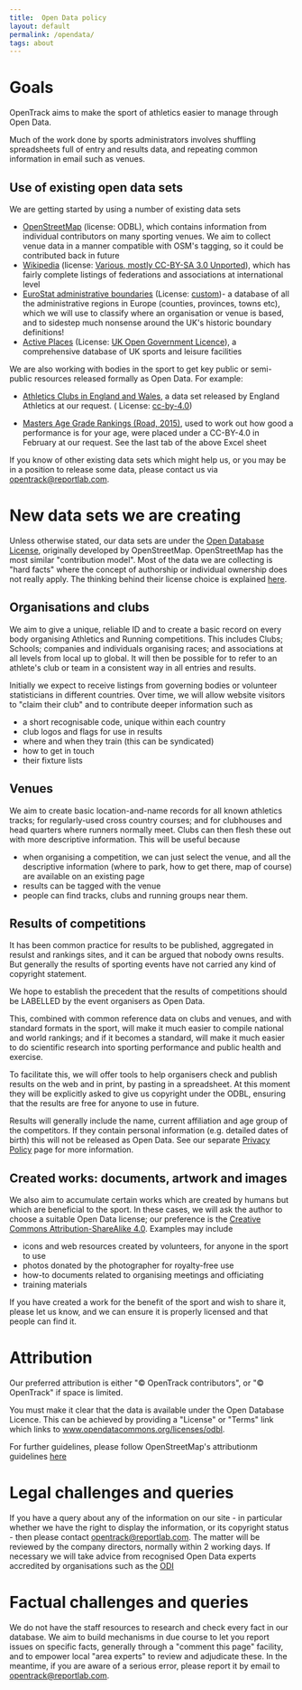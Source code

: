```yaml
---
title:  Open Data policy
layout: default
permalink: /opendata/
tags: about
---
```


# Goals
OpenTrack aims to make the sport of athletics easier to manage through Open Data.

Much of the work done by sports administrators involves shuffling spreadsheets full of entry and results data, and repeating common information in email such as venues.

## Use of existing open data sets
We are getting started by using a number of existing data sets

 - <a href="http://www.openstreetmap.org">OpenStreetMap</a> (license: ODBL), which contains information from individual contributors on many sporting venues.  We aim to collect venue data in a manner compatible with OSM's tagging, so it could be contributed back in future
 - <a href="http://en.wikipedia.org">Wikipedia</a> (license: <a href="https://en.wikipedia.org/wiki/Wikipedia:Copyrights">Various, mostly CC-BY-SA 3.0 Unported</a>), which has fairly complete listings of federations and associations at international level
 - <a href="http://ec.europa.eu/eurostat/web/gisco/geodata/reference-data/administrative-units-statistical-units">EuroStat administrative boundaries</a> (License: <a href="http://ec.europa.eu/eurostat/about/our-partners/copyright">custom</a>)- a database of all the administrative regions in Europe (counties, provinces, towns etc), which we will use to classify where an organisation or venue is based, and to sidestep much nonsense around the UK's historic boundary definitions!
 - <a href="https://www.activeplacespower.com/opendata">Active Places</a> (License: 
 <a href="http://www.nationalarchives.gov.uk/doc/open-government-licence/version/3/">UK Open Government Licence</a>), a comprehensive database of UK sports and leisure facilities

We are also working with bodies in the sport to get key public or semi-public resources released formally as Open Data.  For example:

 - <a href="https://data.lab.fiware.org/dataset/athletics-clubs-in-england-and-wales">Athletics Clubs in England and Wales</a>, a data set released by England Athletics at our request. ( License: <a href="http://opendefinition.org/licenses/cc-by/">cc-by-4.0</a>)

 - <a href="http://www.howardgrubb.co.uk/athletics/data/wavacalc15.xls">Masters Age Grade Rankings (Road, 2015)</a>, used to work out how good a performance is for your age, were placed under a CC-BY-4.0 in February at our request.  See the last tab of the above Excel sheet

If you know of other existing data sets which might help us, or you may be in a position to release some data, please contact us via opentrack@reportlab.com.


# New data sets we are creating

Unless otherwise stated, our data sets are under the <a href="http://opendatacommons.org/licenses/odbl/summary/">Open Database License</a>, originally developed by OpenStreetMap.   OpenStreetMap has the most similar "contribution model".  Most of the data we are collecting is "hard facts" where the concept of authorship or individual ownership does not really apply.  The thinking behind their license choice is explained <a href="https://wiki.osmfoundation.org/wiki/License">here</a>.


## Organisations and clubs ##

We aim to give a unique, reliable ID and to create a basic record on every body organising Athletics and Running competitions.  This includes Clubs; Schools; companies and individuals organising races; and associations at all levels from local up to global.  It will then be possible for to refer to an athlete's club or team in a consistent way in all entries and results.

Initially we expect to receive listings from governing bodies or volunteer statisticians in different countries.  Over time, we will allow website visitors to "claim their club" and to contribute deeper information such as

 - a short recognisable code, unique within each country
 - club logos and flags for use in results
 - where and when they train (this can be syndicated)
 - how to get in touch
 - their fixture lists

## Venues
We aim to create basic location-and-name records for all known athletics tracks; for regularly-used cross country courses; and for clubhouses and head quarters where runners normally meet.  Clubs can then flesh these out with more descriptive information. This will be useful because

 - when organising a competition, we can just select the venue, and all the descriptive information (where to park, how to get there, map of course) are available on an existing page
 - results can be tagged with the venue
 - people can find tracks, clubs and running groups near them.

## Results of competitions
It has been common practice for results to be published, aggregated in resulst and rankings sites, and it can be argued that nobody owns results.  But generally the results of sporting events have not carried any kind of copyright statement.

We hope to establish the precedent that the results of competitions should be LABELLED by the event organisers as Open Data.  

This, combined with common reference data on clubs and venues, and with standard formats in the sport, will make it much easier to compile national and world rankings; and if it becomes a standard, will make it much easier to do scientific research into sporting performance and public health and exercise.

To facilitate this, we will offer tools to help organisers check and publish results on the web and in print, by pasting in a spreadsheet.  At this moment they will be explicitly asked to give us copyright under the ODBL, ensuring that the results are free for anyone to use in future.

Results will generally include the name, current affiliation and age group of the competitors.  If they contain personal information (e.g. detailed dates of birth) this will not be released as Open Data.    See our separate <a href="/policies/">Privacy Policy</a> page for more information.


## Created works:  documents, artwork and images

We also aim to accumulate certain works which are created by humans but which are beneficial to the sport.   In these cases, we will ask the author to choose a suitable Open Data license; our preference is the <a href="https://creativecommons.org/licenses/by-sa/4.0/">Creative Commons Attribution-ShareAlike 4.0</a>.    Examples may include

 - icons and web resources created by volunteers, for anyone in the sport to use
 - photos donated by the photographer for royalty-free use
 - how-to documents related to organising meetings and officiating
 - training materials

If you have created a work for the benefit of the sport and wish to share it, please let us know, and we can ensure it is properly licensed and that people can find it.



# Attribution 

Our preferred attribution is either "&copy; OpenTrack contributors", or "&copy; OpenTrack" if space is limited.  

You must make it clear that the data is available under the Open Database Licence. This can be achieved by providing a "License" or "Terms" link which links to www.opendatacommons.org/licenses/odbl.

For further guidelines, please follow OpenStreetMap's attributionm guidelines <a href="https://wiki.osmfoundation.org/wiki/License#How_should_I_attribute_you.3F">here</a>

# Legal challenges and queries

If you have a query about any of the information on our site - in particular whether we have the right to display the information, or its copyright status - then please contact opentrack@reportlab.com.  The matter will be reviewed by the company directors, normally within 2 working days.  If necessary we will take advice from recognised Open Data experts accredited by organisations such as the <a href="http://www.theodi.org/">ODI</a>

# Factual challenges and queries

We do not have the staff resources to research and check every fact in our database.  We aim to build mechanisms in due course to let you report issues on specific facts, generally through a "comment this page" facility, and to empower local "area experts" to review and adjudicate these.  In the meantime, if you are aware of a serious error, please report it by email to opentrack@reportlab.com.